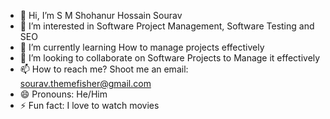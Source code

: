 - 👋 Hi, I’m S M Shohanur Hossain Sourav
- 👀 I’m interested in Software Project Management, Software Testing and SEO
- 🌱 I’m currently learning How to manage projects effectively
- 💞️ I’m looking to collaborate on Software Projects to Manage it effectively
- 📫 How to reach me? Shoot me an email: sourav.themefisher@gmail.com
- 😄 Pronouns: He/Him
- ⚡ Fun fact: I love to watch movies

<!---
tfsourav/tfsourav is a ✨ special ✨ repository because its `README.md` (this file) appears on your GitHub profile.
You can click the Preview link to take a look at your changes.
--->
